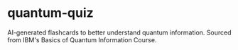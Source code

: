 # quantum-quiz
AI-generated flashcards to better understand quantum information. Sourced from IBM's Basics of Quantum Information Course.
